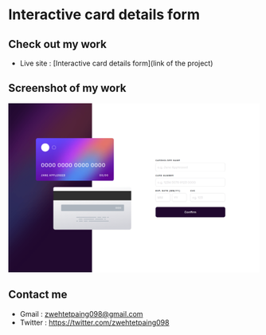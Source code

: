 # Interactive card details form
## Check out my work
* Live site : [Interactive card details form](link of the project)
## Screenshot of my work
![](Screenshot%20from%202022-10-03%2009-33-37.png)
## Contact me
* Gmail : zwehtetpaing098@gmail.com
* Twitter : https://twitter.com/zwehtetpaing098
